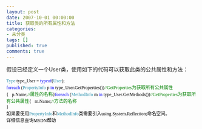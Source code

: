 ```yaml
---
layout: post
date: 2007-10-01 00:00:00
title: 获取类的所有属性和方法
categories:
- 未分类
tags: []
published: true
comments: true
---
```

<p><p>
假设已经定义一个User类，使用如下的代码可以获取此类的公共属性和方法： 
</p>
<span style="font-size: 9pt; font-family: 新宋体"><span style="color: #2b91af"><span style="font-size: 9pt; font-family: 新宋体"><span style="color: #2b91af">Type</span><font color="#000000"> type_User = </font><span style="color: blue">typeof</span><font color="#000000">(</font><span style="color: #2b91af">User</span><font color="#000000">);</font></span><span style="font-size: 9pt; font-family: 新宋体"><span style="color: blue"> 
<p style="margin: 0cm 0cm 0pt" class="MsoNormal">
<span style="font-size: 9pt; color: blue; font-family: 新宋体">foreach</span><span style="font-size: 9pt; font-family: 新宋体"><font color="#000000"> (</font><span style="color: #2b91af">PropertyInfo</span><font color="#000000"> p </font><span style="color: blue">in</span><font color="#000000"> type_User.GetProperties())</font><span style="color: green">//GetProperties</span></span><span style="font-size: 9pt; color: green; font-family: 新宋体">为获取所有公共属性</span> 
</p>
</span></span><span style="font-size: 9pt; font-family: 新宋体"><font color="#000000">{</font></span><span style="font-size: 9pt; font-family: 新宋体"><font color="#000000"><span><span style="font-size: 9pt; font-family: 新宋体"><span>&nbsp;&nbsp;&nbsp;</span>p.Name;<span style="color: green">//</span></span><span style="font-size: 9pt; color: green; font-family: 新宋体">属性的名称<span></span></span><span style="font-size: 9pt; font-family: 新宋体">}</span><span style="font-size: 9pt; font-family: 新宋体"><span style="color: blue">foreach</span> (<span style="color: #2b91af">MethodInfo</span> m <span style="color: blue">in</span> type_User.GetMethods())<span style="color: green">//GetProperties</span></span><span style="font-size: 9pt; color: green; font-family: 新宋体">为获取所有公共属性<span></span></span><span style="font-size: 9pt; font-family: 新宋体">{</span><span style="font-size: 9pt; font-family: 新宋体"><span>&nbsp;&nbsp;&nbsp;</span>m.Name;<span style="color: green">//</span></span><span style="font-size: 9pt; color: green; font-family: 新宋体">方法的名称<span></span></span> 
<p style="margin: 0cm 0cm 0pt" class="MsoNormal">
<span style="font-size: 9pt; font-family: 新宋体">}</span> 
</p>
</span></font></span>
<p style="margin: 0cm 0cm 0pt" class="MsoNormal">
<span style="font-size: 9pt; font-family: 新宋体"><font color="#000000">如果要使用<span style="color: #2b91af">PropertyInfo<font color="#000000">和<span style="color: #2b91af">MethodInfo</span>类需要引入using System.Reflection;命名空间。<br />
详细信息查询MSDN帮助</font></span></font></span> 
</p>
</span></span>
<p>
&nbsp;
</p>
</p>
